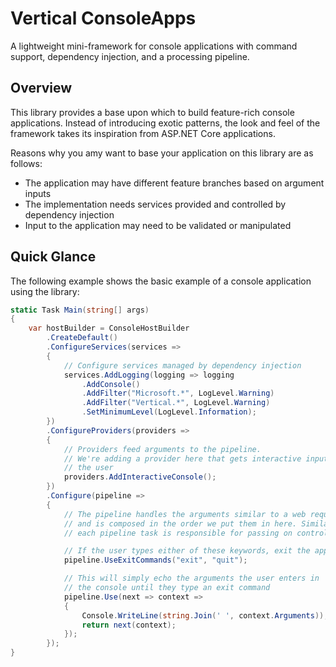 # Vertical ConsoleApps

A lightweight mini-framework for console applications with command support, dependency injection, and a processing pipeline.

## Overview

This library provides a base upon which to build feature-rich console applications. Instead of introducing exotic patterns, the look and feel of the framework takes its inspiration from ASP.NET Core applications.

Reasons why you amy want to base your application on this library are as follows:

- The application may have different feature branches based on argument inputs
- The implementation needs services provided and controlled by dependency injection
- Input to the application may need to be validated or manipulated

## Quick Glance

The following example shows the basic example of a console application using the library:

```csharp
static Task Main(string[] args)
{
    var hostBuilder = ConsoleHostBuilder
        .CreateDefault()
        .ConfigureServices(services =>
        {
            // Configure services managed by dependency injection
            services.AddLogging(logging => logging
                .AddConsole()
                .AddFilter("Microsoft.*", LogLevel.Warning)
                .AddFilter("Vertical.*", LogLevel.Warning)
                .SetMinimumLevel(LogLevel.Information);
        })
        .ConfigureProviders(providers =>
        {
            // Providers feed arguments to the pipeline.
            // We're adding a provider here that gets interactive input from
            // the user
            providers.AddInteractiveConsole();
        })
        .Configure(pipeline =>
        {
            // The pipeline handles the arguments similar to a web request
            // and is composed in the order we put them in here. Similar to middleware,
            // each pipeline task is responsible for passing on control.

            // If the user types either of these keywords, exit the application
            pipeline.UseExitCommands("exit", "quit");

            // This will simply echo the arguments the user enters in
            // the console until they type an exit command
            pipeline.Use(next => context =>
            {
                Console.WriteLine(string.Join(' ', context.Arguments));
                return next(context);
            });
        });
}
```
